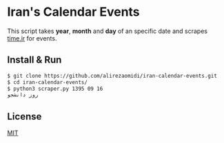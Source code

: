 # Iran's Calendar Events

This script takes **year**, **month** and **day** of an specific date and scrapes [time.ir](http://time.ir) for events.

## Install & Run
```bash
$ git clone https://github.com/alirezaomidi/iran-calendar-events.git
$ cd iran-calendar-events/
$ python3 scraper.py 1395 09 16
روز دانشجو
```

## License

[MIT](LICENSE)

